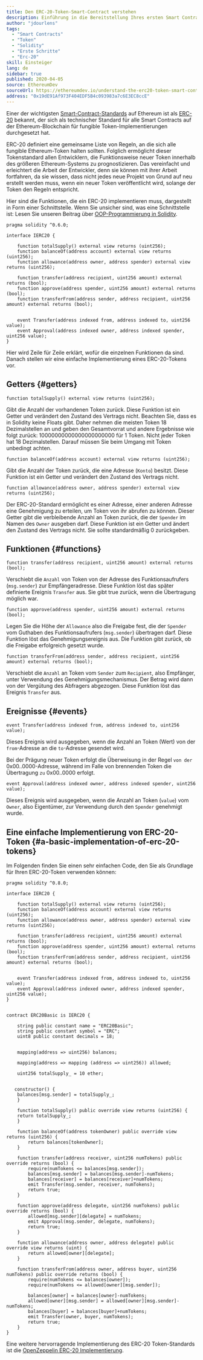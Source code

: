 ```yaml
---
title: Den ERC-20-Token-Smart-Contract verstehen
description: Einführung in die Bereitstellung Ihres ersten Smart Contracts in einem Ethereum-Testnet
author: "jdourlens"
tags:
  - "Smart Contracts"
  - "Token"
  - "Solidity"
  - "Erste Schritte"
  - "Erc-20"
skill: Einsteiger
lang: de
sidebar: true
published: 2020-04-05
source: EthereumDev
sourceUrl: https://ethereumdev.io/understand-the-erc20-token-smart-contract/
address: "0x19dE91Af973F404EDF5B4c093983a7c6E3EC8ccE"
---
```


Einer der wichtigsten [Smart-Contract-Standards](/developers/docs/standards/) auf Ethereum ist als [ERC-20](/developers/docs/standards/tokens/erc-20/) bekannt, der sich als technischer Standard für alle Smart Contracts auf der Ethereum-Blockchain für fungible Token-Implementierungen durchgesetzt hat.

ERC-20 definiert eine gemeinsame Liste von Regeln, an die sich alle fungible Ethereum-Token halten sollten. Folglich ermöglicht dieser Tokenstandard allen Entwicklern, die Funktionsweise neuer Token innerhalb des größeren Ethereum-Systems zu prognostizieren. Das vereinfacht und erleichtert die Arbeit der Entwickler, denn sie können mit ihrer Arbeit fortfahren, da sie wissen, dass nicht jedes neue Projekt von Grund auf neu erstellt werden muss, wenn ein neuer Token veröffentlicht wird, solange der Token den Regeln entspricht.

Hier sind die Funktionen, die ein ERC-20 implementieren muss, dargestellt in Form einer Schnittstelle. Wenn Sie unsicher sind, was eine Schnittstelle ist: Lesen Sie unseren Beitrag über [OOP-Programmierung in Solidity](https://ethereumdev.io/inheritance-in-solidity-contracts-are-classes/).

```solidity
pragma solidity ^0.6.0;

interface IERC20 {

    function totalSupply() external view returns (uint256);
    function balanceOf(address account) external view returns (uint256);
    function allowance(address owner, address spender) external view returns (uint256);

    function transfer(address recipient, uint256 amount) external returns (bool);
    function approve(address spender, uint256 amount) external returns (bool);
    function transferFrom(address sender, address recipient, uint256 amount) external returns (bool);


    event Transfer(address indexed from, address indexed to, uint256 value);
    event Approval(address indexed owner, address indexed spender, uint256 value);
}
```

Hier wird Zeile für Zeile erklärt, wofür die einzelnen Funktionen da sind. Danach stellen wir eine einfache Implementierung eines ERC-20-Tokens vor.

## Getters {#getters}

```solidity
function totalSupply() external view returns (uint256);
```

Gibt die Anzahl der vorhandenen Token zurück. Diese Funktion ist ein Getter und verändert den Zustand des Vertrags nicht. Beachten Sie, dass es in Solidity keine Floats gibt. Daher nehmen die meisten Token 18 Dezimalstellen an und geben den Gesamtvorrat und andere Ergebnisse wie folgt zurück: 10000000000000000000000 für 1 Token. Nicht jeder Token hat 18 Dezimalstellen. Darauf müssen Sie beim Umgang mit Token unbedingt achten.

```solidity
function balanceOf(address account) external view returns (uint256);
```

Gibt die Anzahl der Token zurück, die eine Adresse (`Konto`) besitzt. Diese Funktion ist ein Getter und verändert den Zustand des Vertrags nicht.

```solidity
function allowance(address owner, address spender) external view returns (uint256);
```

Der ERC-20-Standard ermöglicht es einer Adresse, einer anderen Adresse eine Genehmigung zu erteilen, um Token von ihr abrufen zu können. Dieser Getter gibt die verbleibende Anzahl an Token zurück, die der `Spender` im Namen des `Owner` ausgeben darf. Diese Funktion ist ein Getter und ändert den Zustand des Vertrags nicht. Sie sollte standardmäßig 0 zurückgeben.

## Funktionen {#functions}

```solidity
function transfer(address recipient, uint256 amount) external returns (bool);
```

Verschiebt die `Anzahl` von Token von der Adresse des Funktionsaufrufers (`msg.sender`) zur Empfängeradresse. Diese Funktion löst das später definierte Ereignis `Transfer` aus. Sie gibt true zurück, wenn die Übertragung möglich war.

```solidity
function approve(address spender, uint256 amount) external returns (bool);
```

Legen Sie die Höhe der `Allowance` also die Freigabe fest, die der `Spender` vom Guthaben des Funktionsaufrufers (`msg.sender`) übertragen darf. Diese Funktion löst das Genehmigungsereignis aus. Die Funktion gibt zurück, ob die Freigabe erfolgreich gesetzt wurde.

```solidity
function transferFrom(address sender, address recipient, uint256 amount) external returns (bool);
```

Verschiebt die `Anzahl` an Token vom `Sender` zum `Recipient`, also Empfänger, unter Verwendung des Genehmigungsmechanismus. Der Betrag wird dann von der Vergütung des Abfragers abgezogen. Diese Funktion löst das Ereignis `Transfer` aus.

## Ereignisse {#events}

```solidity
event Transfer(address indexed from, address indexed to, uint256 value);
```

Dieses Ereignis wird ausgegeben, wenn die Anzahl an Token (Wert) von der `from`-Adresse an die `to`-Adresse gesendet wird.

Bei der Prägung neuer Token erfolgt die Überweisung in der Regel `von der` 0x00..0000-Adresse, während im Falle von brennenden Token die Übertragung `zu` 0x00..0000 erfolgt.

```solidity
event Approval(address indexed owner, address indexed spender, uint256 value);
```

Dieses Ereignis wird ausgegeben, wenn die Anzahl an Token (`value`) vom `Owner`, also Eigentümer, zur Verwendung durch den `Spender` genehmigt wurde.

## Eine einfache Implementierung von ERC-20-Token {#a-basic-implementation-of-erc-20-tokens}

Im Folgenden finden Sie einen sehr einfachen Code, den Sie als Grundlage für Ihren ERC-20-Token verwenden können:

```solidity
pragma solidity ^0.8.0;

interface IERC20 {

    function totalSupply() external view returns (uint256);
    function balanceOf(address account) external view returns (uint256);
    function allowance(address owner, address spender) external view returns (uint256);

    function transfer(address recipient, uint256 amount) external returns (bool);
    function approve(address spender, uint256 amount) external returns (bool);
    function transferFrom(address sender, address recipient, uint256 amount) external returns (bool);


    event Transfer(address indexed from, address indexed to, uint256 value);
    event Approval(address indexed owner, address indexed spender, uint256 value);
}


contract ERC20Basic is IERC20 {

    string public constant name = "ERC20Basic";
    string public constant symbol = "ERC";
    uint8 public constant decimals = 18;


    mapping(address => uint256) balances;

    mapping(address => mapping (address => uint256)) allowed;

    uint256 totalSupply_ = 10 ether;


   constructor() {
    balances[msg.sender] = totalSupply_;
    }

    function totalSupply() public override view returns (uint256) {
    return totalSupply_;
    }

    function balanceOf(address tokenOwner) public override view returns (uint256) {
        return balances[tokenOwner];
    }

    function transfer(address receiver, uint256 numTokens) public override returns (bool) {
        require(numTokens <= balances[msg.sender]);
        balances[msg.sender] = balances[msg.sender]-numTokens;
        balances[receiver] = balances[receiver]+numTokens;
        emit Transfer(msg.sender, receiver, numTokens);
        return true;
    }

    function approve(address delegate, uint256 numTokens) public override returns (bool) {
        allowed[msg.sender][delegate] = numTokens;
        emit Approval(msg.sender, delegate, numTokens);
        return true;
    }

    function allowance(address owner, address delegate) public override view returns (uint) {
        return allowed[owner][delegate];
    }

    function transferFrom(address owner, address buyer, uint256 numTokens) public override returns (bool) {
        require(numTokens <= balances[owner]);
        require(numTokens <= allowed[owner][msg.sender]);

        balances[owner] = balances[owner]-numTokens;
        allowed[owner][msg.sender] = allowed[owner][msg.sender]-numTokens;
        balances[buyer] = balances[buyer]+numTokens;
        emit Transfer(owner, buyer, numTokens);
        return true;
    }
}
```

Eine weitere hervorragende Implementierung des ERC-20 Token-Standards ist die [OpenZeppelin ERC-20 Implementierung](https://github.com/OpenZeppelin/openzeppelin-contracts/tree/master/contracts/token/ERC20).
